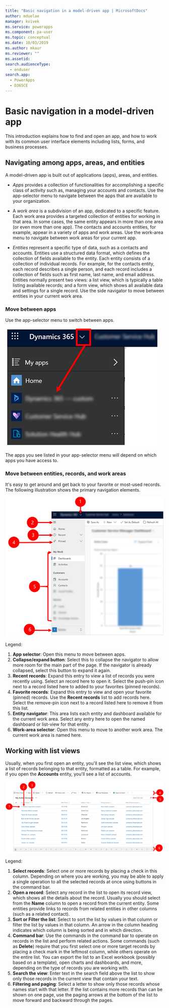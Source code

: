 ```yaml
---
title: "Basic navigation in a model-driven app | MicrosoftDocs"
author: mduelae
manager: kvivek
ms.service: powerapps
ms.component: pa-user
ms.topic: conceptual
ms.date: 10/03/2019
ms.author: mkaur
ms.reviewer: ""
ms.assetid: 
search.audienceType: 
  - enduser
search.app: 
  - PowerApps
  - D365CE
---
```

#  Basic navigation in a model-driven app 

This introduction explains how to find and open an app, and how to work with its common user interface elements including lists, forms, and business processes.

## Navigating among apps, areas, and entities

A model-driven app is built out of applications (apps), areas, and entities.

- *Apps* provides a collection of functionalities for accomplishing a specific class of activity such as, managing your accounts and contacts. Use the app-selector menu to navigate between the apps that are available to your organization.

- A *work area* is a subdivision of an app, dedicated to a specific feature. Each work area provides a targeted collection of entities for working in that area. In some cases, the same entity appears in more than one area (or even more than one app). The contacts and accounts entities, for example, appear in a variety of apps and work areas. Use the work-area menu to navigate between work areas for your current app.

- *Entities* represent a specific type of data, such as a contacts and accounts. Entities use a structured data format, which defines the collection of fields available to the entity. Each entity consists of a collection of individual records. For example, for the contacts entity, each record describes a single person, and each record includes a collection of fields such as first name, last name, and email address. Entities normally present two views: a list view, which is typically a table listing available records; and a form view, which shows all available data and settings for a single record. Use the side navigator to move between entities in your current work area.

### Move between apps

Use the app-selector menu to switch between apps.

![The app-selector menu](media/app-selector.png "The app-selector menu")

The apps you see listed in your app-selector menu will depend on which apps you have access to. 

### Move between entities, records, and work areas

It's easy to get around and get back to your favorite or most-used records. The following illustration shows the primary navigation elements.

![Navigation controls, expanded view](media/nav-expanded.png "Navigation controls, expanded view")

Legend:

1. **App selector**: Open this menu to move between apps.
1. **Collapse/expand button**: Select this to collapse the navigator to allow more room for the main part of the page. If the navigator is already collapsed, select this button to expand it again.
1. **Recent records**: Expand this entry to view a list of records you were recently using. Select an record here to open it. Select the push-pin icon next to a record listed here to added to your favorites (pinned records).
1. **Favorite records**: Expand this entry to view and open your favorite (pinned) records. Use the **Recent records** list to add records here. Select the remove-pin icon next to a record listed here to remove it from this list.
1. **Entity navigator**: This area lists each entity and dashboard available for the current work area. Select any entry here to open the named dashboard or list-view for that entity.
1. **Work-area selector**: Open this menu to move to another work area. The current work area is named here.

## Working with list views

Usually, when you first open an entity, you'll see the list view, which shows a list of records belonging to that entity, formatted as a table. For example, if you open the **Accounts** entity, you'll see a list of accounts.

![A typical list view](media/list-view.png "A typical list view")

Legend:

1. **Select records**: Select one or more records by placing a check in this column. Depending on where you are working, you may be able to apply a single operation to all the selected records at once using buttons in the command bar.
2. **Open a record**: Select any record in the list to open its record view, which shows all the details about the record. Usually you should select from the **Name** column to open a record from the current entity. Some entities provide links to records from related entities in other columns (such as a related contact).
3. **Sort or Filter the list**: Select to sort the list by values in that column or filter the list by values in that column. An arrow in the column heading indicates which column is being sorted and in which direction. 
4. **Command bar**: Use the commands in the command bar to operate on records in the list and perform related actions. Some commands (such as **Delete**) require that you first select one or more target records by placing a check mark in the leftmost column, while others operate on the entire list. You can export the list to an Excel workbook (possibly based on a template), open charts and dashboards, and more, depending on the type of records you are working with.
5. **Search the view**: Enter text in the search field above the list to show only those records in the current view that contain your text.
6. **Filtering and paging**: Select a letter to show only those records whose names start with that letter. If the list contains more records than can be shown on one page, use the paging arrows at the bottom of the list to move forward and backward through the pages.

